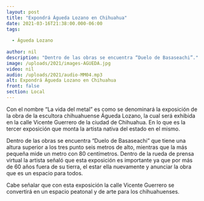 ```yaml
---
layout: post
title: "Expondrá Águeda Lozano en Chihuahua"
date: 2021-03-16T21:38:00.000-06:00
tags:
  
  - Águeda Lozano
  
author: nil
description: "Dentro de las obras se encuentra “Duelo de Basaseachi”."
image: /uploads/2021/images-AGUEDA.jpg
video: nil
audio: /uploads/2021/audio-MM04.mp3
alt: Expondrá Águeda Lozano en Chihuahua
front: false
section: Local
---
```


Con el nombre “La vida del metal” es como se denominará la exposición de la obra de la escultora chihuahuense Águeda Lozano, la cual será exhibida en la calle Vicente Guerrero de la ciudad de Chihuahua. En lo que es la tercer exposición que monta la artista nativa del estado en el mismo.

Dentro de las obras se encuentra “Duelo de Basaseachi” que tiene una altura superior a los tres punto seis metros de alto, mientras que la más pequeña mide un metro con 80 centímetros. Dentro de la rueda de prensa virtual la artista señaló que esta exposición es importante ya que por más de 60 años fuera de su tierra, el estar ella nuevamente y anunciar la obra que es un espacio para todos.

Cabe señalar que con esta exposición la calle Vicente Guerrero se convertirá en un espacio peatonal y de arte para los chihuahuenses. 
